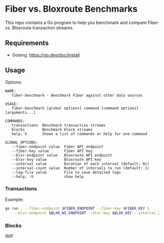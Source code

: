 # Fiber vs. Bloxroute Benchmarks

This repo contains a Go program to help you benchmark and compare Fiber vs. Bloxroute transaction streams.

## Requirements
* Golang: https://go.dev/doc/install

## Usage
Options:
```
NAME:
   fiber-benchmark - Benchmark Fiber against other data sources

USAGE:
   fiber-benchmark [global options] command [command options] [arguments...]

COMMANDS:
   transactions  Benchmark transaction streams
   blocks        Benchmark block streams
   help, h       Shows a list of commands or help for one command

GLOBAL OPTIONS:
   --fiber-endpoint value  Fiber API endpoint
   --fiber-key value       Fiber API key
   --blxr-endpoint value   Bloxroute API endpoint
   --blxr-key value        Bloxroute API key
   --interval value        Duration of each interval (default: 0s)
   --interval-count value  Number of intervals to run (default: 1)
   --log-file value        File to save detailed logs
   --help, -h              show help
```
### Transactions
Example:
```bash
go run . --fiber-endpoint $FIBER_ENDPOINT --fiber-key $FIBER_KEY \
    --blxr-endpoint $BLXR_WS_ENDPOINT --blxr-key $BLXR_KEY --interval 20s --log-file benchmarks.csv transactions
```

### Blocks
WIP